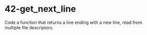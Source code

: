 # 42-get_next_line
Code a function that returns a line ending with a new line, read from multiple file descriptors.
